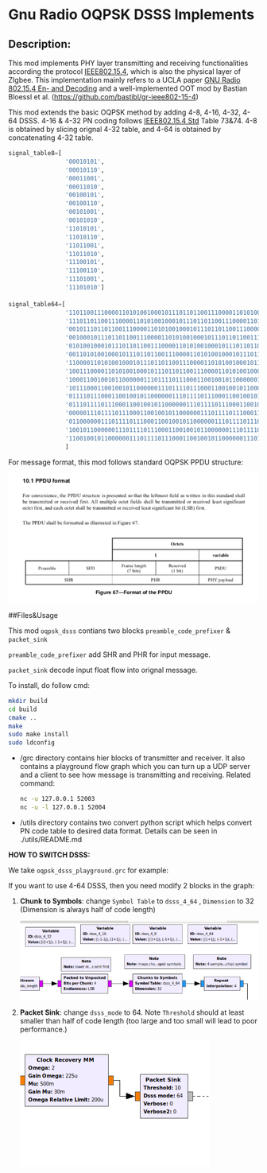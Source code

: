 # Gnu Radio OQPSK DSSS Implements

## Description:

This mod implements PHY layer transmitting and receiving functionalities according the protocol [IEEE802.15.4](https://ieeexplore.ieee.org/document/6012487), which is also the physical layer of ZIgbee. This implementation mainly refers to a UCLA paper [GNU Radio 802.15.4 En- and Decoding](https://pdfs.semanticscholar.org/ebb5/c85bacf68b8da2c6aa054326101a7f9599f4.pdf) and a well-implemented OOT mod by Bastian Bloessl et al. (https://github.com/bastibl/gr-ieee802-15-4) 

This mod extends the basic OQPSK method by adding 4-8, 4-16, 4-32, 4-64 DSSS. 4-16 & 4-32 PN coding follows  [IEEE802.15.4 Std](https://ieeexplore.ieee.org/document/6012487) Table 73&74. 4-8 is obtained by slicing orignal 4-32 table, and 4-64 is obtained by concatenating 4-32 table. 

```python
signal_table8=[
                '00010101',
                '00010110',
                '00011001',
                '00011010',
                '00100101',
                '00100110',
                '00101001',
                '00101010',
                '11010101',
                '11010110',
                '11011001',
                '11011010',
                '11100101',
                '11100110',
                '11101001',
                '11101010']

signal_table64=[
                '1101100111000011010100100010111011011001110000110101001000101110',
                '1110110110011100001101010010001011101101100111000011010100100010',
                '0010111011011001110000110101001000101110110110011100001101010010',
                '0010001011101101100111000011010100100010111011011001110000110101',
                '0101001000101110110110011100001101010010001011101101100111000011',
                '0011010100100010111011011001110000110101001000101110110110011100',
                '1100001101010010001011101101100111000011010100100010111011011001',
                '1001110000110101001000101110110110011100001101010010001011101101',
                '1000110010010110000001110111101110001100100101100000011101111011',
                '1011100011001001011000000111011110111000110010010110000001110111',
                '0111101110001100100101100000011101111011100011001001011000000111',
                '0111011110111000110010010110000001110111101110001100100101100000',
                '0000011101111011100011001001011000000111011110111000110010010110',
                '0110000001110111101110001100100101100000011101111011100011001001',
                '1001011000000111011110111000110010010110000001110111101110001100',
                '1100100101100000011101111011100011001001011000000111011110111000'
                ]
```

For message format, this mod follows standard OQPSK PPDU structure:

![ppdu](PPDU.png)

##Files&Usage

This mod `oqpsk_dsss` contians two blocks  `preamble_code_prefixer` & `packet_sink` 

`preamble_code_prefixer` add SHR and PHR for input message.

`packet_sink` decode input float flow into orignal message.

To install, do follow cmd:

```bash
mkdir build
cd build
cmake ..
make
sudo make install
sudo ldconfig
```

* /grc directory contains hier blocks of transmitter and receiver. It also contains a playground flow graph which you can turn up a UDP server and a  client to see how message is transmitting and receiving. Related command:

  ```bash
  nc -u 127.0.0.1 52003
  nc -u -l 127.0.0.1 52004
  ```

* /utils directory contains two convert python script which helps convert PN code table to desired data format. Details can be seen in ./utils/README.md

**HOW TO SWITCH DSSS:**

We take `oqpsk_dsss_playground.grc` for example:

If you want to use 4-64 DSSS, then you need modify 2 blocks in the graph:

1. **Chunk to Symbols**: change `Symbol Table` to `dsss_4_64` , `Dimension` to 32 (Dimension is always half of code length)

   ![fig](2symbol.png)

2. **Packet Sink**: change `dsss_mode` to 64. Note `Threshold` should at least smaller than half of code length (too large and too small will lead to poor performance.)

   ![fig](sink.png)
